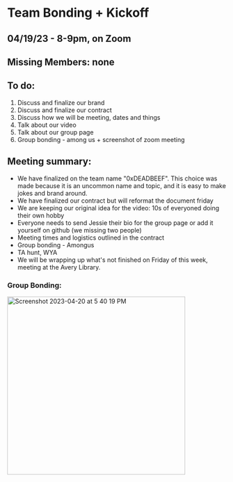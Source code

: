 # Team Bonding + Kickoff

## 04/19/23 - 8-9pm, on Zoom

## Missing Members: none

## To do:

1. Discuss and finalize our brand
2. Discuss and finalize our contract
3. Discuss how we will be meeting, dates and things
4. Talk about our video
5. Talk about our group page
6. Group bonding - among us + screenshot of zoom meeting



## Meeting summary:

- We have finalized on the team name "0xDEADBEEF". This choice was made because it is an uncommon name and topic, and it is easy to make jokes and brand around. 
- We have finalized our contract but will reformat the document friday
- We are keeping our original idea for the video: 10s of everyoned doing their own hobby
- Everyone needs to send Jessie their bio for the group page or add it yourself on github (we missing two people)
- Meeting times and logistics outlined in the contract
- Group bonding - Amongus 
- TA hunt, WYA
- We will be wrapping up what's not finished on Friday of this week, meeting at the Avery Library. 


### Group Bonding:
<img width="409" alt="Screenshot 2023-04-20 at 5 40 19 PM" src="https://user-images.githubusercontent.com/43154527/233514491-465ee34a-23d6-4591-a5ce-9398c3dfee31.png">
